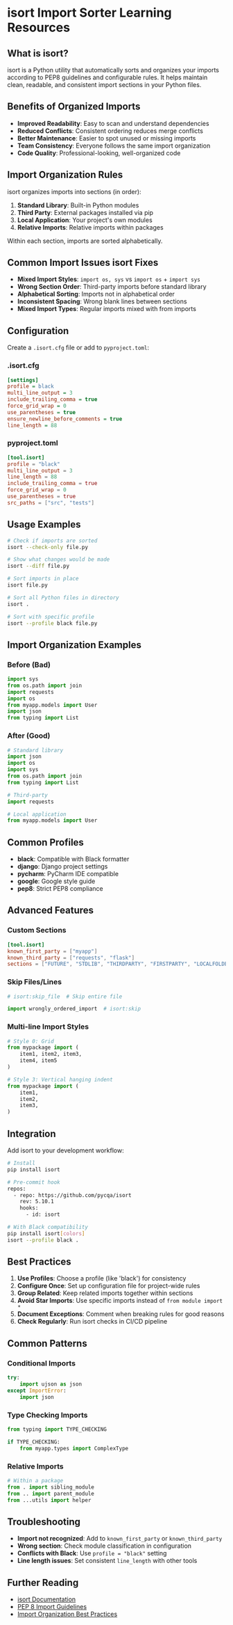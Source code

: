 # isort Import Sorter Learning Resources

## What is isort?
isort is a Python utility that automatically sorts and organizes your imports according to PEP8 guidelines and configurable rules. It helps maintain clean, readable, and consistent import sections in your Python files.

## Benefits of Organized Imports
- **Improved Readability**: Easy to scan and understand dependencies
- **Reduced Conflicts**: Consistent ordering reduces merge conflicts
- **Better Maintenance**: Easier to spot unused or missing imports
- **Team Consistency**: Everyone follows the same import organization
- **Code Quality**: Professional-looking, well-organized code

## Import Organization Rules
isort organizes imports into sections (in order):
1. **Standard Library**: Built-in Python modules
2. **Third Party**: External packages installed via pip
3. **Local Application**: Your project's own modules
4. **Relative Imports**: Relative imports within packages

Within each section, imports are sorted alphabetically.

## Common Import Issues isort Fixes
- **Mixed Import Styles**: `import os, sys` vs `import os` + `import sys`
- **Wrong Section Order**: Third-party imports before standard library
- **Alphabetical Sorting**: Imports not in alphabetical order
- **Inconsistent Spacing**: Wrong blank lines between sections
- **Mixed Import Types**: Regular imports mixed with from imports

## Configuration
Create a `.isort.cfg` file or add to `pyproject.toml`:

### .isort.cfg
```ini
[settings]
profile = black
multi_line_output = 3
include_trailing_comma = true
force_grid_wrap = 0
use_parentheses = true
ensure_newline_before_comments = true
line_length = 88
```

### pyproject.toml
```toml
[tool.isort]
profile = "black"
multi_line_output = 3
line_length = 88
include_trailing_comma = true
force_grid_wrap = 0
use_parentheses = true
src_paths = ["src", "tests"]
```

## Usage Examples
```bash
# Check if imports are sorted
isort --check-only file.py

# Show what changes would be made
isort --diff file.py

# Sort imports in place
isort file.py

# Sort all Python files in directory
isort .

# Sort with specific profile
isort --profile black file.py
```

## Import Organization Examples

### Before (Bad)
```python
import sys
from os.path import join
import requests
import os
from myapp.models import User
import json
from typing import List
```

### After (Good)
```python
# Standard library
import json
import os
import sys
from os.path import join
from typing import List

# Third-party
import requests

# Local application
from myapp.models import User
```

## Common Profiles
- **black**: Compatible with Black formatter
- **django**: Django project settings
- **pycharm**: PyCharm IDE compatible
- **google**: Google style guide
- **pep8**: Strict PEP8 compliance

## Advanced Features
### Custom Sections
```toml
[tool.isort]
known_first_party = ["myapp"]
known_third_party = ["requests", "flask"]
sections = ["FUTURE", "STDLIB", "THIRDPARTY", "FIRSTPARTY", "LOCALFOLDER"]
```

### Skip Files/Lines
```python
# isort:skip_file  # Skip entire file

import wrongly_ordered_import  # isort:skip
```

### Multi-line Import Styles
```python
# Style 0: Grid
from mypackage import (
    item1, item2, item3,
    item4, item5
)

# Style 3: Vertical hanging indent
from mypackage import (
    item1,
    item2,
    item3,
)
```

## Integration
Add isort to your development workflow:

```bash
# Install
pip install isort

# Pre-commit hook
repos:
  - repo: https://github.com/pycqa/isort
    rev: 5.10.1
    hooks:
      - id: isort

# With Black compatibility
pip install isort[colors]
isort --profile black .
```

## Best Practices
1. **Use Profiles**: Choose a profile (like 'black') for consistency
2. **Configure Once**: Set up configuration file for project-wide rules
3. **Group Related**: Keep related imports together within sections
4. **Avoid Star Imports**: Use specific imports instead of `from module import *`
5. **Document Exceptions**: Comment when breaking rules for good reasons
6. **Check Regularly**: Run isort checks in CI/CD pipeline

## Common Patterns
### Conditional Imports
```python
try:
    import ujson as json
except ImportError:
    import json
```

### Type Checking Imports
```python
from typing import TYPE_CHECKING

if TYPE_CHECKING:
    from myapp.types import ComplexType
```

### Relative Imports
```python
# Within a package
from . import sibling_module
from .. import parent_module
from ...utils import helper
```

## Troubleshooting
- **Import not recognized**: Add to `known_first_party` or `known_third_party`
- **Wrong section**: Check module classification in configuration
- **Conflicts with Black**: Use `profile = "black"` setting
- **Line length issues**: Set consistent `line_length` with other tools

## Further Reading
- [isort Documentation](https://pycqa.github.io/isort/)
- [PEP 8 Import Guidelines](https://pep8.org/#imports)
- [Import Organization Best Practices](https://realpython.com/python-import/)